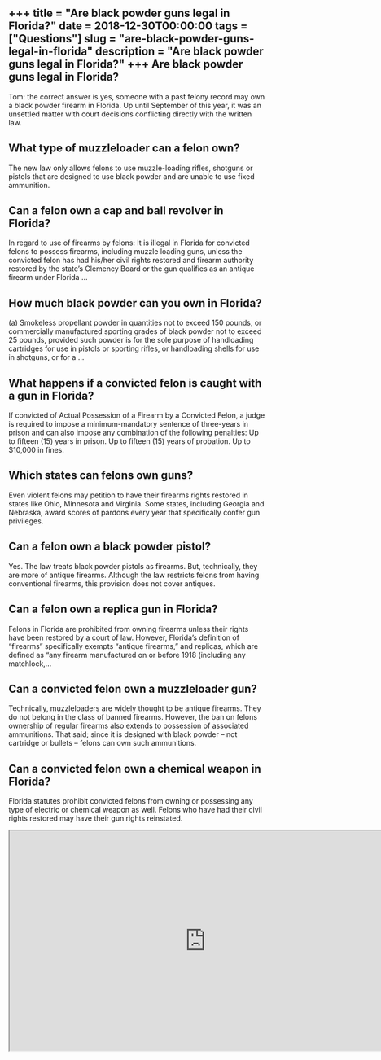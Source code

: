 +++
title = "Are black powder guns legal in Florida?"
date = 2018-12-30T00:00:00
tags = ["Questions"]
slug = "are-black-powder-guns-legal-in-florida"
description = "Are black powder guns legal in Florida?"
+++
Are black powder guns legal in Florida?
---------------------------------------

Tom: the correct answer is yes, someone with a past felony record may own a black powder firearm in Florida. Up until September of this year, it was an unsettled matter with court decisions conflicting directly with the written law.

What type of muzzleloader can a felon own?
------------------------------------------

The new law only allows felons to use muzzle-loading rifles, shotguns or pistols that are designed to use black powder and are unable to use fixed ammunition.

Can a felon own a cap and ball revolver in Florida?
---------------------------------------------------

In regard to use of firearms by felons: It is illegal in Florida for convicted felons to possess firearms, including muzzle loading guns, unless the convicted felon has had his/her civil rights restored and firearm authority restored by the state’s Clemency Board or the gun qualifies as an antique firearm under Florida …

How much black powder can you own in Florida?
---------------------------------------------

(a) Smokeless propellant powder in quantities not to exceed 150 pounds, or commercially manufactured sporting grades of black powder not to exceed 25 pounds, provided such powder is for the sole purpose of handloading cartridges for use in pistols or sporting rifles, or handloading shells for use in shotguns, or for a …

What happens if a convicted felon is caught with a gun in Florida?
------------------------------------------------------------------

If convicted of Actual Possession of a Firearm by a Convicted Felon, a judge is required to impose a minimum-mandatory sentence of three-years in prison and can also impose any combination of the following penalties: Up to fifteen (15) years in prison. Up to fifteen (15) years of probation. Up to $10,000 in fines.

Which states can felons own guns?
---------------------------------

Even violent felons may petition to have their firearms rights restored in states like Ohio, Minnesota and Virginia. Some states, including Georgia and Nebraska, award scores of pardons every year that specifically confer gun privileges.

Can a felon own a black powder pistol?
--------------------------------------

Yes. The law treats black powder pistols as firearms. But, technically, they are more of antique firearms. Although the law restricts felons from having conventional firearms, this provision does not cover antiques.

Can a felon own a replica gun in Florida?
-----------------------------------------

Felons in Florida are prohibited from owning firearms unless their rights have been restored by a court of law. However, Florida’s definition of “firearms” specifically exempts “antique firearms,” and replicas, which are defined as “any firearm manufactured on or before 1918 (including any matchlock,…

Can a convicted felon own a muzzleloader gun?
---------------------------------------------

Technically, muzzleloaders are widely thought to be antique firearms. They do not belong in the class of banned firearms. However, the ban on felons ownership of regular firearms also extends to possession of associated ammunitions. That said; since it is designed with black powder – not cartridge or bullets – felons can own such ammunitions.

Can a convicted felon own a chemical weapon in Florida?
-------------------------------------------------------

Florida statutes prohibit convicted felons from owning or possessing any type of electric or chemical weapon as well. Felons who have had their civil rights restored may have their gun rights reinstated.

<iframe allow="accelerometer; autoplay; clipboard-write; encrypted-media; gyroscope; picture-in-picture" allowfullscreen="" class="__youtube_prefs__  epyt-is-override  no-lazyload" data-no-lazy="1" data-origheight="433" data-origwidth="770" data-skipgform_ajax_framebjll="" height="433" id="_ytid_23762" loading="lazy" src="https://www.youtube.com/embed/ET5gaYn1PDI?enablejsapi=1&autoplay=0&cc_load_policy=0&cc_lang_pref=&iv_load_policy=1&loop=0&modestbranding=0&rel=1&fs=1&playsinline=0&autohide=2&theme=dark&color=red&controls=1&" title="YouTube player" width="770"></iframe>